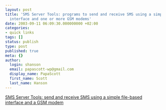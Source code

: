 ```yaml
---
layout: post
title: 'SMS Server Tools: programs to send and receive SMS using a simple file-based
  interface and one or more GSM modems'
date: 2003-09-11 06:09:30.000000000 +02:00
categories:
- quick links
tags: []
status: publish
type: post
published: true
meta: {}
author:
  login: shanson
  email: papascott-wp@gmail.com
  display_name: PapaScott
  first_name: Scott
  last_name: Hanson
---
```

<p><a title="Replaces our home-grown perl script at work" href="http://www.isis.de/~s.frings/smstools/">SMS Server Tools: send and receive SMS using a simple file-based interface and a GSM modem</a></p>
